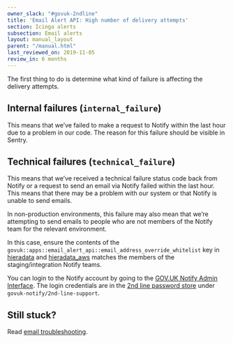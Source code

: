```yaml
---
owner_slack: "#govuk-2ndline"
title: 'Email Alert API: High number of delivery attempts'
section: Icinga alerts
subsection: Email alerts
layout: manual_layout
parent: "/manual.html"
last_reviewed_on: 2019-11-05
review_in: 6 months
---
```


The first thing to do is determine what kind of failure is affecting the
delivery attempts.

## Internal failures (`internal_failure`)

This means that we’ve failed to make a request to Notify within the last hour
due to a problem in our code. The reason for this failure should be visible in
Sentry.

## Technical failures (`technical_failure`)

This means that we’ve received a technical failure status code back from Notify
or a request to send an email via Notify failed within the last hour. This
means that there may be a problem with our system or that Notify is unable to
send emails.

In non-production environments, this failure may also mean that we’re
attempting to send emails to people who are not members of the Notify team for
the relevant environment.

In this case, ensure the contents of the
`govuk::apps::email_alert_api::email_address_override_whitelist` key in
[hieradata][] and [hieradata_aws][] matches the members of the
staging/integration Notify teams.

You can login to the Notify account by going to the
[GOV.UK Notify Admin Interface][notify]. The login credentials are in the
[2nd line password store][password-store] under
`govuk-notify/2nd-line-support`.

## Still stuck?

Read [email troubleshooting].

[email troubleshooting]: /manual/email-troubleshooting.html
[notify]: https://www.notifications.service.gov.uk
[hieradata]: https://github.com/alphagov/govuk-puppet/blob/master/hieradata/common.yaml
[hieradata_aws]: https://github.com/alphagov/govuk-puppet/blob/master/hieradata_aws/common.yaml
[password-store]: https://github.com/alphagov/govuk-secrets/tree/master/pass/2ndline/govuk-notify
